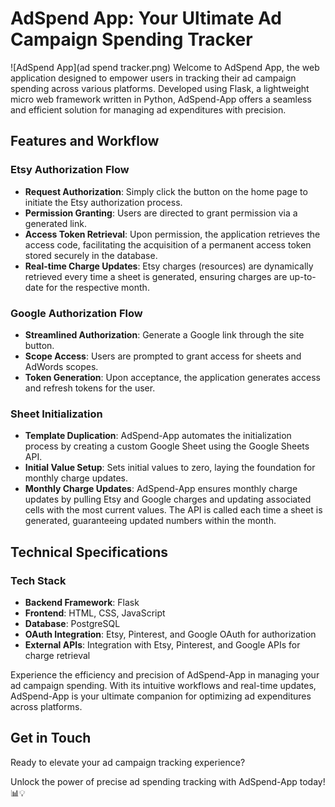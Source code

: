 # AdSpend App: Your Ultimate Ad Campaign Spending Tracker
![AdSpend App](ad spend tracker.png)
Welcome to AdSpend App, the web application designed to empower users in tracking their ad campaign spending across various platforms. Developed using Flask, a lightweight micro web framework written in Python, AdSpend-App offers a seamless and efficient solution for managing ad expenditures with precision.

## Features and Workflow

### Etsy Authorization Flow

- **Request Authorization**: Simply click the button on the home page to initiate the Etsy authorization process.
- **Permission Granting**: Users are directed to grant permission via a generated link.
- **Access Token Retrieval**: Upon permission, the application retrieves the access code, facilitating the acquisition of a permanent access token stored securely in the database.
- **Real-time Charge Updates**: Etsy charges (resources) are dynamically retrieved every time a sheet is generated, ensuring charges are up-to-date for the respective month.

### Google Authorization Flow

- **Streamlined Authorization**: Generate a Google link through the site button.
- **Scope Access**: Users are prompted to grant access for sheets and AdWords scopes.
- **Token Generation**: Upon acceptance, the application generates access and refresh tokens for the user.

### Sheet Initialization

- **Template Duplication**: AdSpend-App automates the initialization process by creating a custom Google Sheet using the Google Sheets API.
- **Initial Value Setup**: Sets initial values to zero, laying the foundation for monthly charge updates.
- **Monthly Charge Updates**: AdSpend-App ensures monthly charge updates by pulling Etsy and Google charges and updating associated cells with the most current values. The API is called each time a sheet is generated, guaranteeing updated numbers within the month.

## Technical Specifications

### Tech Stack

- **Backend Framework**: Flask
- **Frontend**: HTML, CSS, JavaScript
- **Database**: PostgreSQL
- **OAuth Integration**: Etsy, Pinterest, and Google OAuth for authorization
- **External APIs**: Integration with Etsy, Pinterest, and Google APIs for charge retrieval

Experience the efficiency and precision of AdSpend-App in managing your ad campaign spending. With its intuitive workflows and real-time updates, AdSpend-App is your ultimate companion for optimizing ad expenditures across platforms.

## Get in Touch

Ready to elevate your ad campaign tracking experience? 

Unlock the power of precise ad spending tracking with AdSpend-App today! 📊💡

